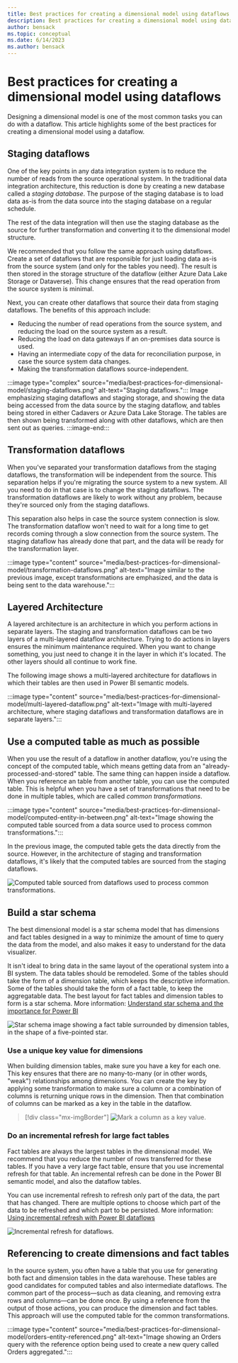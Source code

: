 ```yaml
---
title: Best practices for creating a dimensional model using dataflows
description: Best practices for creating a dimensional model using dataflows
author: bensack
ms.topic: conceptual
ms.date: 6/14/2023
ms.author: bensack
---
```


# Best practices for creating a dimensional model using dataflows

Designing a dimensional model is one of the most common tasks you can do with a dataflow. This article highlights some of the best practices for creating a dimensional model using a dataflow.

## Staging dataflows

One of the key points in any data integration system is to reduce the number of reads from the source operational system. In the traditional data integration architecture, this reduction is done by creating a new database called a *staging database*. The purpose of the staging database is to load data as-is from the data source into the staging database on a regular schedule.

The rest of the data integration will then use the staging database as the source for further transformation and converting it to the dimensional model structure.

We recommended that you follow the same approach using dataflows. Create a set of dataflows that are responsible for just loading data as-is from the source system (and only for the tables you need). The result is then stored in the storage structure of the dataflow (either Azure Data Lake Storage or Dataverse). This change ensures that the read operation from the source system is minimal.

Next, you can create other dataflows that source their data from staging dataflows. The benefits of this approach include:

- Reducing the number of read operations from the source system, and reducing the load on the source system as a result.
- Reducing the load on data gateways if an on-premises data source is used.
- Having an intermediate copy of the data for reconciliation purpose, in case the source system data changes.
- Making the transformation dataflows source-independent.

:::image type="complex" source="media/best-practices-for-dimensional-model/staging-dataflows.png" alt-text="Staging dataflows.":::
   Image emphasizing staging dataflows and staging storage, and showing the data being accessed from the data source by the staging dataflow, and tables being stored in either Cadavers or Azure Data Lake Storage. The tables are then shown being transformed along with other dataflows, which are then sent out as queries.
:::image-end:::

## Transformation dataflows

When you've separated your transformation dataflows from the staging dataflows, the transformation will be independent from the source. This separation helps if you're migrating the source system to a new system. All you need to do in that case is to change the staging dataflows. The transformation dataflows are likely to work without any problem, because they're sourced only from the staging dataflows.

This separation also helps in case the source system connection is slow. The transformation dataflow won't need to wait for a long time to get records coming through a slow connection from the source system. The staging dataflow has already done that part, and the data will be ready for the transformation layer.

:::image type="content" source="media/best-practices-for-dimensional-model/transformation-dataflows.png" alt-text="Image similar to the previous image, except transformations are emphasized, and the data is being sent to the data warehouse.":::

## Layered Architecture

A layered architecture is an architecture in which you perform actions in separate layers. The staging and transformation dataflows can be two layers of a multi-layered dataflow architecture. Trying to do actions in layers ensures the minimum maintenance required. When you want to change something, you just need to change it in the layer in which it's located. The other layers should all continue to work fine.

The following image shows a multi-layered architecture for dataflows in which their tables are then used in Power BI semantic models.

:::image type="content" source="media/best-practices-for-dimensional-model/multi-layered-dataflow.png" alt-text="Image with multi-layered architecture, where staging dataflows and transformation dataflows are in separate layers.":::

## Use a computed table as much as possible

When you use the result of a dataflow in another dataflow, you're using the concept of the computed table, which means getting data from an "already-processed-and-stored" table. The same thing can happen inside a dataflow. When you reference an table from another table, you can use the computed table. This is helpful when you have a set of transformations that need to be done in multiple tables, which are called *common transformations*.

:::image type="content" source="media/best-practices-for-dimensional-model/computed-entity-in-between.png" alt-text="Image showing the computed table sourced from a data source used to process common transformations.":::

In the previous image, the computed table gets the data directly from the source. However, in the architecture of staging and transformation dataflows, it's likely that the computed tables are sourced from the staging dataflows.

![Computed table sourced from dataflows used to process common transformations.](media/best-practices-for-dimensional-model/computed-entity-from-dataflows.png)

## Build a star schema

The best dimensional model is a star schema model that has dimensions and fact tables designed in a way to minimize the amount of time to query the data from the model, and also makes it easy to understand for the data visualizer.

It isn't ideal to bring data in the same layout of the operational system into a BI system. The data tables should be remodeled. Some of the tables should take the form of a dimension table, which keeps the descriptive information. Some of the tables should take the form of a fact table, to keep the aggregatable data. The best layout for fact tables and dimension tables to form is a star schema. More information: [Understand star schema and the importance for Power BI](/power-bi/guidance/star-schema)

![Star schema image showing a fact table surrounded by dimension tables, in the shape of a five-pointed star.](/power-bi/guidance/media/star-schema/star-schema-example1.png)

### Use a unique key value for dimensions

When building dimension tables, make sure you have a key for each one. This key ensures that there are no many-to-many (or in other words, "weak") relationships among dimensions. You can create the key by applying some transformation to make sure a column or a combination of columns is returning unique rows in the dimension. Then that combination of columns can be marked as a key in the table in the dataflow.

> [!div class="mx-imgBorder"]
> ![Mark a column as a key value.](media/best-practices-for-dimensional-model/mark-as-key.png)

### Do an incremental refresh for large fact tables

Fact tables are always the largest tables in the dimensional model. We recommend that you reduce the number of rows transferred for these tables. If you have a very large fact table, ensure that you use incremental refresh for that table. An incremental refresh can be done in the Power BI semantic model, and also the dataflow tables.

You can use incremental refresh to refresh only part of the data, the part that has changed. There are multiple options to choose which part of the data to be refreshed and which part to be persisted. More information: [Using incremental refresh with Power BI dataflows](/power-bi/transform-model/service-dataflows-incremental-refresh)

![Incremental refresh for dataflows.](/power-bi/transform-model/media/service-dataflows-incremental-refresh/dataflows-incremental-refresh_03.png)

## Referencing to create dimensions and fact tables

In the source system, you often have a table that you use for generating both fact and dimension tables in the data warehouse. These tables are good candidates for computed tables and also intermediate dataflows. The common part of the process&mdash;such as data cleaning, and removing extra rows and columns&mdash;can be done once. By using a reference from the output of those actions, you can produce the dimension and fact tables. This approach will use the computed table for the common transformations.

:::image type="content" source="media/best-practices-for-dimensional-model/orders-entity-referenced.png" alt-text="Image showing an Orders query with the reference option being used to create a new query called Orders aggregated.":::
